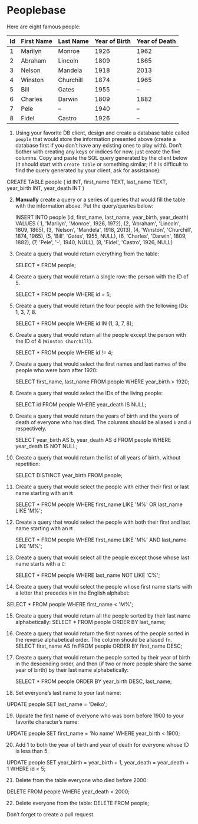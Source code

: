 # Peoplebase

Here are eight famous people: 

| Id | First Name | Last Name | Year of Birth | Year of Death |
|----|------------|-----------|---------------|---------------|
| 1  | Marilyn    | Monroe    | 1926          | 1962          |
| 2  | Abraham    | Lincoln   | 1809          | 1865          |
| 3  | Nelson     | Mandela   | 1918          | 2013          |
| 4  | Winston    | Churchill | 1874          | 1965          |
| 5  | Bill       | Gates     | 1955          | –             |
| 6  | Charles    | Darwin    | 1809          | 1882          |
| 7  | Pele       | –         | 1940          | –             |
| 8  | Fidel      | Castro    | 1926          | –             |

1. Using your favorite DB client, design and create a database table called `people` that would store the information presented above (create a database first if you don’t have any existing ones to play with). Don’t bother with creating any keys or indices for now, just create the five columns. Copy and paste the SQL query generated by the client below (it should start with `create table` or something similar; if it is difficult to find the query generated by your client, ask for assistance):


 CREATE TABLE people (
        id INT,
        first_name TEXT,
        last_name TEXT,
        year_birth INT,
        year_death INT
    )

2. **Manually** create a query or a series of queries that would fill the table with the information above. Put the query/queries below:

   INSERT INTO people (id, first_name, last_name, year_birth, year_death)
                VALUES ( 1, 'Marilyn', 'Monroe', 1926, 1972),
                       (2, 'Abraham', 'Lincoln', 1809, 1865),
                       (3, 'Nelson', 'Mandela', 1918, 2013),
                       (4, 'Winston', 'Churchill', 1874, 1965),
                       (5, 'Bill', 'Gates', 1955, NULL),
                       (6, 'Charles', 'Darwin', 1809, 1882),
                       (7, 'Pele', '-', 1940, NULL),
                       (8, 'Fidel', 'Castro', 1926, NULL)

3. Create a query that would return everything from the table:

    SELECT * FROM people;
    
4. Create a query that would return a single row: the person with the ID of 5.

    SELECT * FROM people WHERE id = 5;

5. Create a query that would return the four people with the following IDs: 1, 3, 7, 8.

    SELECT * FROM people WHERE id IN (1, 3, 7, 8);

6. Create a query that would return all the people except the person with the ID of 4 (`Winston Churchill`).

    SELECT * FROM people WHERE id != 4;

7. Create a query that would select the first names and last names of the people who were born after 1920:

    SELECT first_name, last_name FROM people WHERE year_birth > 1920;
    
8. Create a query that would select the IDs of the living people:

   SELECT id FROM people WHERE year_death IS NULL;
    
9. Create a query that would return the years of birth and the years of death of everyone who has died. The columns should be aliased `b` and `d` respectively.

   SELECT year_birth AS b, year_death AS d FROM people WHERE year_death IS NOT NULL;
    
10. Create a query that would return the list of all years of birth, without repetition:

    SELECT DISTINCT year_birth FROM people;

11. Create a query that would select the people with either their first or last name starting with an `M`:
    
     SELECT * FROM people WHERE first_name LIKE 'M%' OR last_name LIKE 'M%';

12. Create a query that would select the people with both their first and last name starting with an `M`:

     SELECT * FROM people WHERE first_name LIKE 'M%' AND last_name LIKE 'M%';

    
13. Create a query that would select all the people except those whose last name starts with a `C`:

    SELECT * FROM people WHERE last_name NOT LIKE 'C%';
    
14. Create a query that would select the people whose first name starts with a letter that precedes `M` in the English alphabet:

   SELECT * FROM people WHERE first_name < 'M%';
    
15. Create a query that would return all the people sorted by their last name alphabetically:
   SELECT * FROM people ORDER BY last_name;

16. Create a query that would return the first names of the people sorted in the reverse alphabetical order. The column should be aliased `fn`.
   SELECT first_name AS fn FROM people ORDER BY first_name DESC;

17. Create a query that would return the people sorted by their year of birth in the descending order, and then (if two or more people share the same year of birth) by their last name alphabetically:

    SELECT * FROM people ORDER BY year_birth DESC, last_name;
    
18. Set everyone’s last name to your last name:

   UPDATE people SET last_name = 'Deiko';
    
19. Update the first name of everyone who was born before 1900 to your favorite character’s name:

   UPDATE people SET first_name = 'No name' WHERE year_birth < 1900;
    
20. Add 1 to both the year of birth and year of death for everyone whose ID is less than 5:

   UPDATE people SET year_birth = year_birth + 1, year_death = year_death + 1 WHERE id < 5;

21. Delete from the table everyone who died before 2000:

   DELETE FROM people WHERE year_death < 2000;

22. Delete everyone from the table:
    DELETE FROM people;
    
Don’t forget to create a pull request.
